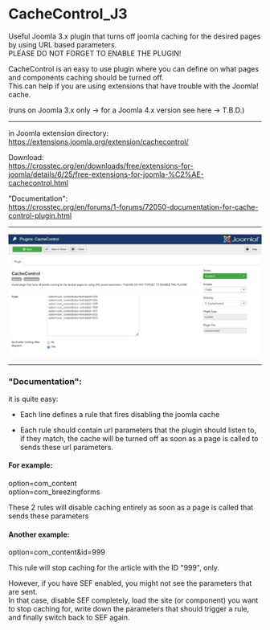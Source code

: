 # CacheControl_J3
Useful Joomla 3.x plugin that turns off joomla caching for the desired pages by using URL based parameters.  
PLEASE DO NOT FORGET TO ENABLE THE PLUGIN!  

CacheControl is an easy to use plugin where you can define on what pages and components caching should be turned off.  
This can help if you are using extensions that have trouble with the Joomla! cache.  
  
(runs on Joomla 3.x only -> for a Joomla 4.x version see here -> T.B.D.)  
  

  
----    
  
in Joomla extension directory:  
https://extensions.joomla.org/extension/cachecontrol/  
  
Download:  
https://crosstec.org/en/downloads/free/extensions-for-joomla/details/6/25/free-extensions-for-joomla-%C2%AE-cachecontrol.html  
  
"Documentation":   
https://crosstec.org/en/forums/1-forums/72050-documentation-for-cache-control-plugin.html  
  
----  
  
  
<img src="CacheControl_J3_settings.png">
   
    
----  
  
  
  

### "Documentation":
it is quite easy:  

- Each line defines a rule that fires disabling the joomla cache

- Each rule should contain url parameters that the plugin should listen to, if they match, the cache will be turned off as soon as a page is called to sends these url parameters.

#### For example:

option=com_content  
option=com_breezingforms

These 2 rules will disable caching entirely as soon as a page is called that sends these parameters

#### Another example:

option=com_content&id=999

This rule will stop caching for the article with the ID "999", only.

However, if you have SEF enabled, you might not see the parameters that are sent.  
In that case, disable SEF completely, load the site (or component) you want to stop caching for, write down the parameters that should trigger a rule, and finally switch back to SEF again.
